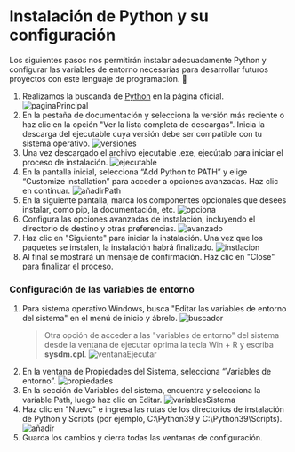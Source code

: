 # Instalación de Python y su configuración

Los siguientes pasos nos permitirán instalar adecuadamente Python y configurar las variables de entorno necesarias para desarrollar futuros proyectos con este lenguaje de programación. :snake:
1. Realizamos la buscanda de [Python]() en la página oficial.
    ![paginaPrincipal](paginainicial.png)
2. En la pestaña de documentación y selecciona la versión más reciente o haz clic en la opción "Ver la lista completa de descargas". Inicia la descarga del ejecutable cuya versión debe ser compatible con tu sistema operativo.
    ![versiones](version.png)
3. Una vez descargado el archivo ejecutable .exe, ejecútalo para iniciar el proceso de instalación.
    ![ejecutable](https://img.icons8.com/color/512/python.png)
5. En la pantalla inicial, selecciona “Add Python to PATH” y elige “Customize installation” para acceder a opciones avanzadas. Haz clic en continuar.
    ![añadirPath](primera%20ventana.png)
7. En la siguiente pantalla, marca los componentes opcionales que desees instalar, como pip, la documentación, etc.
    ![opciona](caracteristicas%20opcionales.png)
8. Configura las opciones avanzadas de instalación, incluyendo el directorio de destino y otras preferencias.
    ![avanzado](opciones%20avanzadas.png)
9. Haz clic en "Siguiente" para iniciar la instalación. Una vez que los paquetes se instalen, la instalación habrá finalizado.
    ![instlacion](progreso%20de%20carga.png)
10. Al final se mostrará un mensaje de confirmación. Haz clic en "Close" para finalizar el proceso.

### Configuración de las variables de entorno

1. Para sistema operativo Windows, busca "Editar las variables de entorno del sistema" en el menú de inicio y ábrelo.
    ![buscador](buscador.png)
    > Otra opción de acceder a las "variables de entorno" del sistema desde la ventana de ejecutar oprima la tecla Win + R y escriba **sysdm.cpl**.
    ![ventanaEjecutar](ejecutar.png)
2. En la ventana de Propiedades del Sistema, selecciona “Variables de entorno”.
    ![propiedades](propiedades%20del%20sistema.png)
3. En la sección de Variables del sistema, encuentra y selecciona la variable Path, luego haz clic en Editar.
    ![variablesSistema](editar%20path.png)
4. Haz clic en "Nuevo" e ingresa las rutas de los directorios de instalación de Python y Scripts (por ejemplo, C:\Python39 y C:\Python39\Scripts). 
    ![añadir](editar%20variables%20de%20entorno.png)
5. Guarda los cambios y cierra todas las ventanas de configuración.
